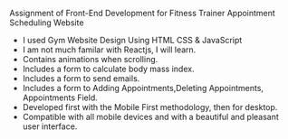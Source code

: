 Assignment of Front-End Development for Fitness Trainer Appointment Scheduling Website


- I used Gym Website Design Using HTML CSS & JavaScript 
- I am not much familar with Reactjs, I will learn.
- Contains animations when scrolling.
- Includes a form to calculate body mass index.
- Includes a form to send emails.
- Includes a form to Adding Appointments,Deleting Appointments, Appointments Field.
- Developed first with the Mobile First methodology, then for desktop.
- Compatible with all mobile devices and with a beautiful and pleasant user interface.
